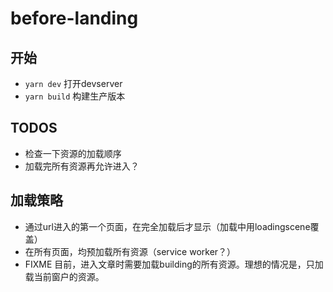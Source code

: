 # before-landing

## 开始

- `yarn dev` 打开devserver
- `yarn build` 构建生产版本

## TODOS

- 检查一下资源的加载顺序
- 加载完所有资源再允许进入？


## 加载策略

- 通过url进入的第一个页面，在完全加载后才显示（加载中用loadingscene覆盖）
- 在所有页面，均预加载所有资源（service worker？）
- FIXME 目前，进入文章时需要加载building的所有资源。理想的情况是，只加载当前窗户的资源。